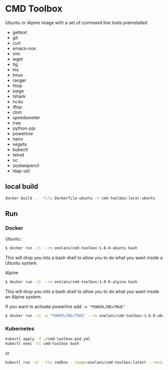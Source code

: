 # CMD Toolbox
Ubuntu or Alpine image with a set of command line tools preinstalled 

- gettext 
- git 
- curl 
- emacs-nox 
- vim 
- wget 
- tig 
- mc 
- tmux 
- ranger 
- htop 
- siege 
- tshark 
- ncdu 
- iftop 
- cbm 
- speedometer 
- tree 
- python-pip 
- powerline 
- nano
- vegeta
- kubectl
- telnet
- nc
- zookeepercli
- ldap-util

## local build


```bash
docker build . --file Dockerfile-ubuntu -t cmd-toolbox:local-ubuntu
```

## Run

### Docker

Ubuntu :
```bash
$ docker run -it --rm onelans/cmd-toolbox:1.0.0-ubuntu bash
```
This will drop you into a bash shell to allow you to do what you want inside a Ubuntu system.

Alpine 
```bash
$ docker run -it --rm onelans/cmd-toolbox:1.0.0-alpine bash
```

This will drop you into a bash shell to allow you to do what you want inside an Alpine system.

If you want to activate powerline add `-e "POWERLINE=TRUE"`
```bash
$ docker run -it -e "POWERLINE=TRUE" --rm onelans/cmd-toolbox:1.0.0-ubuntu bash
```


### Kubernetes

```bash
kubectl apply -f ./cmd-toolbox-pod.yml
kubectl exec -ti cmd-toolbox bash
```
or 
```bash
kubectl run -it --tty cmdbox --image=onelans/cmd-toolbox:latest --restart=Never -- bash
``` 
